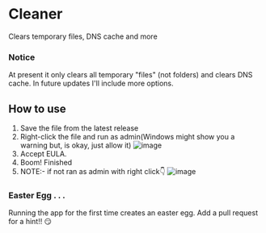 # Cleaner
Clears temporary files, DNS cache and more

### Notice
At present it only clears all temporary "files" (not folders) and clears DNS cache. In future updates I'll include more options.

## How to use
1. Save the file from the latest release
2. Right-click the file and run as admin(Windows might show you a warning but, is okay, just allow it)
![image](https://user-images.githubusercontent.com/89630341/147543354-fa90c7f6-fd30-46d4-8bd5-2995faa333dc.png)
3. Accept EULA.
4. Boom! Finished
5. NOTE:- if not ran as admin with right click👇
![image](https://user-images.githubusercontent.com/89630341/147553106-5f6c3567-e963-41cf-8f66-ae447645c13b.png)


### Easter Egg . . .
Running the app for the first time creates an easter egg. Add a pull request for a hint!! 😏
